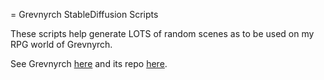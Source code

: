 = Grevnyrch StableDiffusion Scripts

These scripts help generate LOTS of random scenes as to be used on my RPG world of Grevnyrch.

See Grevnyrch [here](https://actuallyfro.github.io/Grevnyrch/) and its repo [here](https://github.com/ActuallyFro/Grevnyrch).
